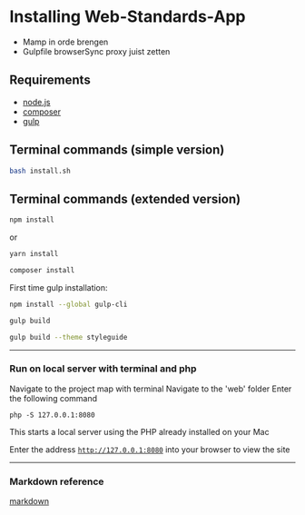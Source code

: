# Installing Web-Standards-App
- Mamp in orde brengen
- Gulpfile browserSync proxy juist zetten

## Requirements
* [node.js]
* [composer]
* [gulp]

## Terminal commands (simple version)
```sh
bash install.sh
```


## Terminal commands (extended version)
```sh
npm install
```
or
```sh
yarn install
```

```sh
composer install
```


First time gulp installation:

```sh
npm install --global gulp-cli
```

```sh
gulp build
```

```sh
gulp build --theme styleguide
```

---

### Run on local server with terminal and php
Navigate to the project map with terminal
Navigate to the 'web' folder
Enter the following command

    php -S 127.0.0.1:8080

This starts a local server using the PHP already installed on your Mac

Enter the address <code>http://127.0.0.1:8080</code> into your browser to view the site

---

### Markdown reference
[markdown]
<br />



[node.js]: <http://nodejs.org>
[composer]: <https://getcomposer.org/>
[gulp]: <https://github.com/gulpjs/gulp/blob/master/docs/getting-started.md>
[markdown]: <http://daringfireball.net/projects/markdown/>
